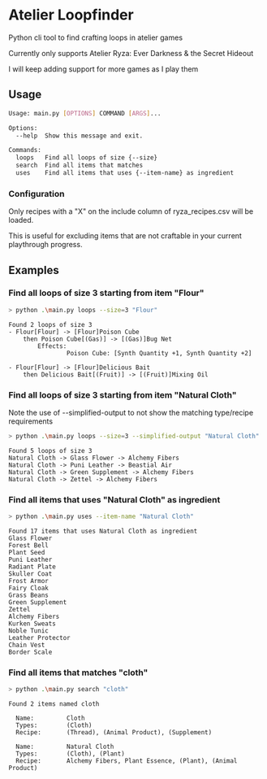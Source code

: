 # Atelier Loopfinder 

Python cli tool to find crafting loops in atelier games

Currently only supports Atelier Ryza: Ever Darkness & the Secret Hideout

I will keep adding support for more games as I play them

## Usage
```bash
Usage: main.py [OPTIONS] COMMAND [ARGS]...

Options:
  --help  Show this message and exit.

Commands:
  loops   Find all loops of size {--size}
  search  Find all items that matches
  uses    Find all items that uses {--item-name} as ingredient
```

###  Configuration

Only recipes with a "X" on the include column of ryza_recipes.csv will be loaded.

This is useful for excluding items that are not craftable in your current playthrough progress.

## Examples

### Find all loops of size 3 starting from item "Flour"
```bash
> python .\main.py loops --size=3 "Flour"  
```
```
Found 2 loops of size 3
- Flour[Flour] -> [Flour]Poison Cube
    then Poison Cube[(Gas)] -> [(Gas)]Bug Net
        Effects:
                Poison Cube: [Synth Quantity +1, Synth Quantity +2]

- Flour[Flour] -> [Flour]Delicious Bait
    then Delicious Bait[(Fruit)] -> [(Fruit)]Mixing Oil
```

### Find all loops of size 3 starting from item "Natural Cloth"

Note the use of --simplified-output to not show the matching type/recipe requirements
```bash
> python .\main.py loops --size=3 --simplified-output "Natural Cloth"
```
```
Found 5 loops of size 3
Natural Cloth -> Glass Flower -> Alchemy Fibers
Natural Cloth -> Puni Leather -> Beastial Air
Natural Cloth -> Green Supplement -> Alchemy Fibers
Natural Cloth -> Zettel -> Alchemy Fibers
```

### Find all items that uses "Natural Cloth" as ingredient
```bash
> python .\main.py uses --item-name "Natural Cloth"
```
```
Found 17 items that uses Natural Cloth as ingredient
Glass Flower
Forest Bell
Plant Seed
Puni Leather
Radiant Plate
Skuller Coat
Frost Armor
Fairy Cloak
Grass Beans
Green Supplement
Zettel
Alchemy Fibers
Kurken Sweats
Noble Tunic
Leather Protector
Chain Vest
Border Scale
```

### Find all items that matches "cloth"
```bash
> python .\main.py search "cloth"
```
```
Found 2 items named cloth

  Name:         Cloth
  Types:        (Cloth)
  Recipe:       (Thread), (Animal Product), (Supplement)

  Name:         Natural Cloth
  Types:        (Cloth), (Plant)
  Recipe:       Alchemy Fibers, Plant Essence, (Plant), (Animal Product)
```

